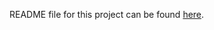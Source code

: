 README file for this project can be found [here](https://github.com/JKhan01/SM446_TeamXYZ/blob/master/README-default.md).
